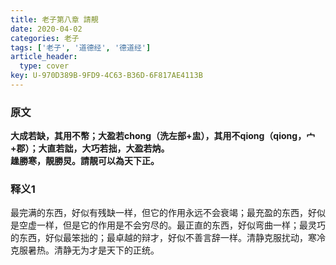 ```yaml
---
title: 老子第八章 請靚
date: 2020-04-02
categories: 老子
tags: ['老子', '道德经', '德道经']
article_header:
  type: cover
key: U-970D389B-9FD9-4C63-B36D-6F817AE4113B
---
```


### 原文

**大成若缺，其用不幣；大盈若chong（洗左部+盅），其用不qiong（qiong，宀+郡）；大直若詘，大巧若拙，大盈若㶧。**  
**趮勝寒，靚勝炅。請靚可以為天下正。**

<!--more-->

### 释义1

最完满的东西，好似有残缺一样，但它的作用永远不会衰竭；最充盈的东西，好似是空虚一样，但是它的作用是不会穷尽的。最正直的东西，好似弯曲一样；最灵巧的东西，好似最笨拙的；最卓越的辩才，好似不善言辞一样。清静克服扰动，寒冷克服暑热。清静无为才是天下的正统。
